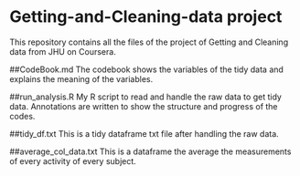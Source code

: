 # Getting-and-Cleaning-data project
This repository contains all the files of the project of Getting and Cleaning data from JHU on Coursera. 

##CodeBook.md
The codebook shows the variables of the tidy data and explains the meaning of the variables.

##run_analysis.R
My R script to read and handle the raw data to get tidy data. Annotations are written to show the structure and progress of the codes.

##tidy_df.txt
This is a tidy dataframe txt file after handling the raw data.

##average_col_data.txt
This is a dataframe the average the measurements of every activity of every subject.
